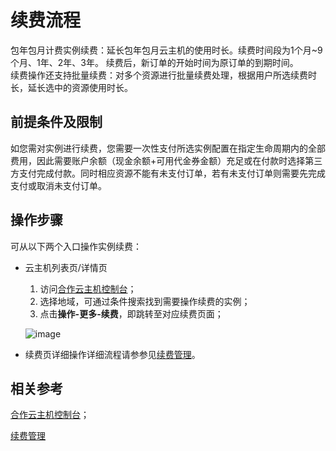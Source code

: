 # 续费流程

包年包月计费实例续费：延长包年包月云主机的使用时长。续费时间段为1个月~9个月、1年、2年、3年。 续费后，新订单的开始时间为原订单的到期时间。         
续费操作还支持批量续费：对多个资源进行批量续费处理，根据用户所选续费时长，延长选中的资源使用时长。


## 前提条件及限制

如您需对实例进行续费，您需要一次性支付所选实例配置在指定生命周期内的全部费用，因此需要账户余额（现金余额+可用代金券金额）充足或在付款时选择第三方支付完成付款。同时相应资源不能有未支付订单，若有未支付订单则需要先完成支付或取消未支付订单。


## 操作步骤
可从以下两个入口操作实例续费：

* 云主机列表页/详情页
	1. 访问[合作云主机控制台](https://coccns-console.jdcloud.com/host/compute/list)；
	2. 选择地域，可通过条件搜索找到需要操作续费的实例；
	3. 点击**操作-更多-续费**，即跳转至对应续费页面；<br>
	
  ![image](https://user-images.githubusercontent.com/88134774/198030944-185c7d8b-63d1-4d6e-8d17-8cc339ab9502.png)


	
* 续费页详细操作详细流程请参参见[续费管理](http://docs.jdcloud.com/cn/online-buying/renew-management)。


## 相关参考


[合作云主机控制台](https://coccns-console.jdcloud.com/host/compute/list)；

[续费管理](http://docs.jdcloud.com/cn/online-buying/renew-management)






